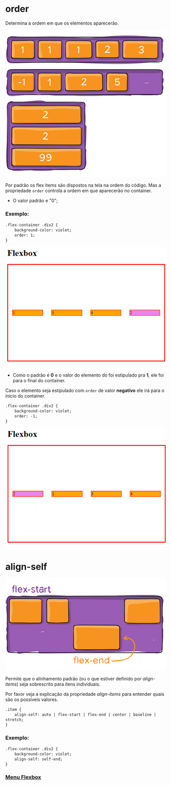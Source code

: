 # order

Determina a ordem em que os elementos aparecerão.

<img src="../flexbox/img/order.svg">

Por padrão os flex items são dispostos na tela na ordem do código. Mas a propriedade `order` controla a ordem em que aparecerão no container.

- O valor padrão e "0";

### Exemplo:

```
.flex-container .div2 {
    background-color: violet;
    order: 1;
}
```

<img src="img/order-01.png">

- Como o padrão é **0** e o valor do elemento do foi estipulado pra **1**, ele foi para o final do container.

Caso o elemento seja estipulado com `order` de valor **negativo** ele irá para o início do container.

```
.flex-container .div2 {
    background-color: violet;
    order: -1;
}
```

<img src="img/order-02.png">


# align-self

<img src="../flexbox/img/align-self.svg">

Permite que o alinhamento padrão (ou o que estiver definido por *align-items*) seja sobrescrito para ítens individuais.

Por favor veja a explicação da propriedade *align-items* para entender quais são os possíveis valores.

```
.item {
    align-self: auto | flex-start | flex-end | center | baseline | stretch;
}
```

### Exemplo:

```
.flex-container .div2 {
    background-color: violet;
    align-self: self-end;
}
```

### [Menu Flexbox](menu-flexbox.md)
